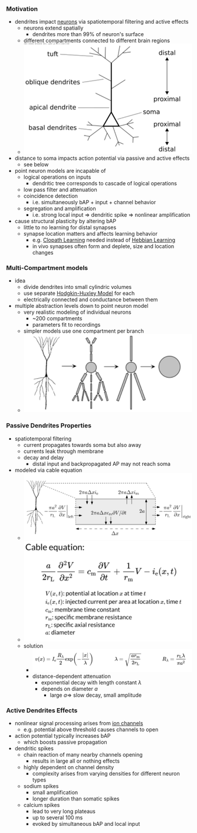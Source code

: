 ### Motivation
+ dendrites impact [neurons](../Neurons/Neurons.md) via spatiotemporal filtering and active effects
	+ neurons extend spatially
		+ dendrites more than 99% of neuron's surface
	+ different compartments connected to different brain regions
	+ ![](../../../z_images/Pasted%20image%2020250618140034.png)
+ distance to soma impacts action potential via passive and active effects
	+ see below
+ point neuron models are incapable of
	+ logical operations on inputs
		+ dendritic tree corresponds to cascade of logical operations
	+ low pass filter and attenuation
	+ coincidence detection
		+ i.e. simultaneously bAP + input + channel behavior
	+ segregation and amplification
		+ i.e. strong local input $\Rightarrow$ dendritic spike $\Rightarrow$ nonlinear amplification
+ cause structural plasticity by altering bAP
	+ little to no learning for distal synapses
	+ synapse location matters and affects learning behavior
		+ e.g. [Clopath Learning](../Learning/Clopath%20Learning.md) needed instead of [Hebbian Learning](../Learning/Hebbian%20Learning.md)
		+ in vivo synapses often form and deplete, size and location changes
### Multi-Compartment models
+ idea
	+ divide dendrites into small cylindric volumes
	+ use separate [Hodgkin-Huxley Model](Hodgkin-Huxley%20Model.md) for each
	+ electrically connected and conductance between them
+ multiple abstraction levels down to point neuron model
	+ very realistic modeling of individual neurons
		+ ~200 compartments
		+ parameters fit to recordings
	+ simpler models use one compartment per branch
	+ ![](../../../z_images/Pasted%20image%2020250618135209.png)
### Passive Dendrites Properties
+ spatiotemporal filtering
	+ current propagates towards soma but also away
	+ currents leak through membrane
	+ decay and delay
		+ distal input and backpropagated AP may not reach soma
+ modeled via cable equation
	+ ![](../../../z_images/Pasted%20image%2020250618140613.png)
	+ ![](../../../z_images/Pasted%20image%2020250618140624.png)
	+ solution
		+ ![](../../../z_images/Pasted%20image%2020250618140641.png)
		+ distance-dependent attenuation
			+ exponential decay with length constant $\lambda$
			+ depends on diameter $a$
				+ large $a\Rightarrow$ slow decay, small amplitude
### Active Dendrites Effects
+ nonlinear signal processing arises from [ion channels](../Neurons/Ion%20Channels.md)
	+ e.g. potential above threshold causes channels to open
+ action potential typically increases bAP
	+ which boosts passive propagation
+ dendritic spikes
	+ chain reaction of many nearby channels opening
		+ results in large all or nothing effects
	+ highly dependent on channel density
		+ complexity arises from varying densities for different neuron types
	+ sodium spikes
		+ small amplification 
		+ longer duration than somatic spikes
	+ calcium spikes 
		+ lead to very long plateaus 
		+ up to several 100 ms
		+ evoked by simultaneous bAP and local input
